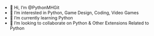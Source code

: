 - 👋 Hi, I’m @PythonMHGit
- 👀 I’m interested in Python, Game Design, Coding, Video Games
- 🌱 I’m currently learning Python
- 💞️ I’m looking to collaborate on Python & Other Extensions Related to Python

<!---
PythonMHGit/PythonMHGit is a ✨ special ✨ repository because its `README.md` (this file) appears on your GitHub profile.
You can click the Preview link to take a look at your changes.
--->
